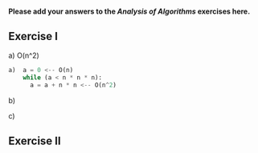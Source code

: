 #### Please add your answers to the ***Analysis of  Algorithms*** exercises here.

## Exercise I

a) O(n^2)
```python
a)  a = 0 <-- O(n)
    while (a < n * n * n):
      a = a + n * n <-- O(n^2)
```

b)


c)

## Exercise II
